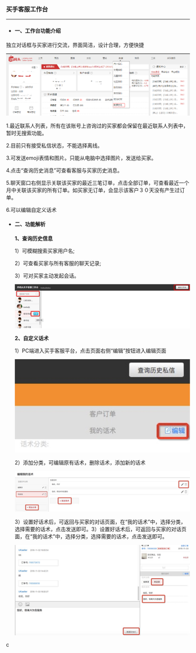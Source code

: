 ### 买手客服工作台

---

* #### 一、工作台功能介绍

独立对话框与买家进行交流，界面简洁，设计合理，方便快捷

![](/seller-platform/images/sellerdata_1.png)

1.最近联系人列表，所有在该账号上咨询过的买家都会保留在最近联系人列表中，暂时无搜索功能。

2.目前只有接受私信状态，不能选择离线。

3.可发送emoji表情和图片。只能从电脑中选择图片，发送给买家。

4.点击“查询历史消息”可查看客服与买家历史消息。

5.聊天窗口右侧显示关联该买家的最近三笔订单，点击全部订单，可查看最近一个月中关联该买家的所有订单。如买家无订单，会显示该客户３０天没有产生过订单。

6.可以编辑自定义话术

* #### 二、功能解析

  **1、查询历史信息**

  1）可模糊搜索买家用户名;

  2）可查看买家与所有客服的聊天记录;

  3）可对买家主动发起会话。

  ![](/seller-platform/images/subaccount_2.jpg)

  **2、自定义话术**

  1）PC端进入买手客服平台，点击页面右侧“编辑”按钮进入编辑页面

  ![](/seller-platform/images/subaccount_3.png)

  2）添加分类，可编辑原有话术，删除话术，添加新的话术

  ![](/seller-platform/images/subaccount_4.png)

  3）设置好话术后，可返回与买家的对话页面，在“我的话术”中，选择分类，选择需要的话术，点击发送即可。3）设置好话术后，可返回与买家的对话页面，在“我的话术”中，选择分类，选择需要的话术，点击发送即可。

  ![](/seller-platform/images/subaccount_5.png)

c

